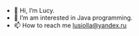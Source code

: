 - 👋 Hi, I’m Lucy.
- 👀 I’m am interested in Java programming.
- 📫 How to reach me lusiolla@yandex.ru

<!---
Lusiolla/Lusiolla is a ✨ special ✨ repository because its `README.md` (this file) appears on your GitHub profile.
You can click the Preview link to take a look at your changes.
--->
